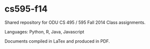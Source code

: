 cs595-f14
=========

Shared repository for ODU CS 495 / 595 Fall 2014 Class assignments.  

Languages: Python, R, Java, Javascript

Documents compiled in LaTex and produced in PDF.

